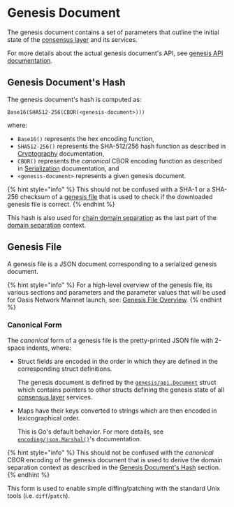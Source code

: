 # Genesis Document

The genesis document contains a set of parameters that outline the initial state
of the [consensus layer] and its services.

For more details about the actual genesis document's API, see
[genesis API documentation].

[consensus layer]: index.md
[genesis API documentation]:
  https://pkg.go.dev/github.com/oasisprotocol/oasis-core/go/genesis/api

## Genesis Document's Hash

The genesis document's hash is computed as:

```
Base16(SHA512-256(CBOR(<genesis-document>)))
```

where:

- `Base16()` represents the hex encoding function,
- `SHA512-256()` represents the SHA-512/256 hash function as described in
  [Cryptography][crypto-hash] documentation,
- `CBOR()` represents the *canonical* CBOR encoding function as described in
  [Serialization] documentation, and
- `<genesis-document>` represents a given genesis document.

{% hint style="info" %}
This should not be confused with a SHA-1 or a SHA-256 checksum of a
[genesis file] that is used to check if the downloaded genesis file is correct.
{% endhint %}

This hash is also used for [chain domain separation][crypto-chain] as the last
part of the [domain separation] context.

[crypto-chain]: ../crypto.md#chain-domain-separation
[domain separation]: ../crypto.md#domain-separation
[crypto-hash]: ../crypto.md#hash-functions
[Serialization]: ../encoding.md
[genesis file]: #genesis-file

## Genesis File

A genesis file is a JSON document corresponding to a serialized genesis
document.

{% hint style="info" %}
For a high-level overview of the genesis file, its various sections and
parameters and the parameter values that will be used for Oasis Network Mainnet
launch, see: [Genesis File Overview].
{% endhint %}

[Genesis File Overview]:
  https://docs.oasis.dev/general/mainnet/genesis-file

### Canonical Form

The *canonical* form of a genesis file is the pretty-printed JSON file with
2-space indents, where:

- Struct fields are encoded in the order in which they are defined in the
  corresponding struct definitions.

  The genesis document is defined by the [`genesis/api.Document`] struct which
  contains pointers to other structs defining the genesis state of all
  [consensus layer] services.

- Maps have their keys converted to strings which are then encoded in
  lexicographical order.

  This is Go's default behavior. For more details, see
  [`encoding/json.Marshal()`]'s documentation.

{% hint style="info" %}
This should not be confused with the *canonical* CBOR encoding of the genesis
document that is used to derive the domain separation context as described
in the [Genesis Document's Hash] section.
{% endhint %}

This form is used to enable simple diffing/patching with the standard Unix tools
(i.e. `diff`/`patch`).

[`genesis/api.Document`]:
  https://pkg.go.dev/github.com/oasisprotocol/oasis-core/go/genesis/api#Document

[`encoding/json.Marshal()`]: https://golang.org/pkg/encoding/json/#Marshal

[Genesis Document's Hash]: #genesis-documents-hash
